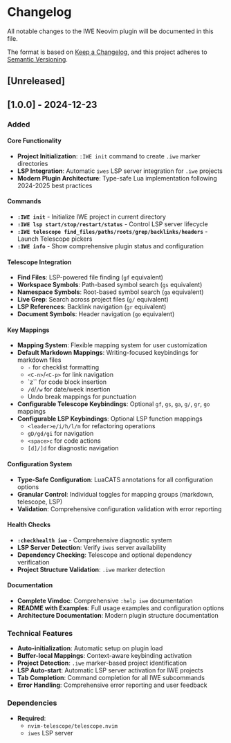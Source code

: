 # Changelog

All notable changes to the IWE Neovim plugin will be documented in this file.

The format is based on [Keep a Changelog](https://keepachangelog.com/en/1.0.0/),
and this project adheres to [Semantic Versioning](https://semver.org/spec/v2.0.0.html).

## [Unreleased]

## [1.0.0] - 2024-12-23

### Added

#### Core Functionality
- **Project Initialization**: `:IWE init` command to create `.iwe` marker directories
- **LSP Integration**: Automatic `iwes` LSP server integration for `.iwe` projects
- **Modern Plugin Architecture**: Type-safe Lua implementation following 2024-2025 best practices

#### Commands
- **`:IWE init`** - Initialize IWE project in current directory
- **`:IWE lsp start/stop/restart/status`** - Control LSP server lifecycle
- **`:IWE telescope find_files/paths/roots/grep/backlinks/headers`** - Launch Telescope pickers
- **`:IWE info`** - Show comprehensive plugin status and configuration

#### Telescope Integration
- **Find Files**: LSP-powered file finding (`gf` equivalent)
- **Workspace Symbols**: Path-based symbol search (`gs` equivalent)
- **Namespace Symbols**: Root-based symbol search (`ga` equivalent)
- **Live Grep**: Search across project files (`g/` equivalent)
- **LSP References**: Backlink navigation (`gr` equivalent)
- **Document Symbols**: Header navigation (`go` equivalent)

#### Key Mappings
- **<Plug> Mapping System**: Flexible mapping system for user customization
- **Default Markdown Mappings**: Writing-focused keybindings for markdown files
  - `-` for checklist formatting
  - `<C-n>`/`<C-p>` for link navigation
  - `z\`` for code block insertion
  - `/d`/`/w` for date/week insertion
  - Undo break mappings for punctuation
- **Configurable Telescope Keybindings**: Optional `gf`, `gs`, `ga`, `g/`, `gr`, `go` mappings
- **Configurable LSP Keybindings**: Optional LSP function mappings
  - `<leader>e/i/h/l/m` for refactoring operations
  - `gD/gd/gi` for navigation
  - `<space>c` for code actions
  - `[d]/]d` for diagnostic navigation

#### Configuration System
- **Type-Safe Configuration**: LuaCATS annotations for all configuration options
- **Granular Control**: Individual toggles for mapping groups (markdown, telescope, LSP)
- **Validation**: Comprehensive configuration validation with error reporting

#### Health Checks
- **`:checkhealth iwe`** - Comprehensive diagnostic system
- **LSP Server Detection**: Verify `iwes` server availability
- **Dependency Checking**: Telescope and optional dependency verification
- **Project Structure Validation**: `.iwe` marker detection

#### Documentation
- **Complete Vimdoc**: Comprehensive `:help iwe` documentation
- **README with Examples**: Full usage examples and configuration options
- **Architecture Documentation**: Modern plugin structure documentation

### Technical Features
- **Auto-initialization**: Automatic setup on plugin load
- **Buffer-local Mappings**: Context-aware keybinding activation
- **Project Detection**: `.iwe` marker-based project identification
- **LSP Auto-start**: Automatic LSP server activation for IWE projects
- **Tab Completion**: Command completion for all IWE subcommands
- **Error Handling**: Comprehensive error reporting and user feedback

### Dependencies
- **Required**:
  - `nvim-telescope/telescope.nvim`
  - `iwes` LSP server

